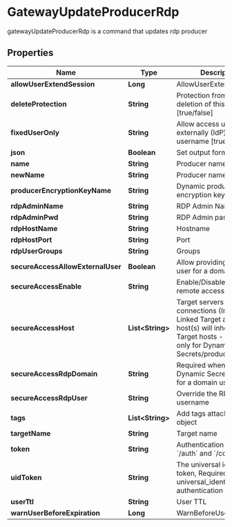 

# GatewayUpdateProducerRdp

gatewayUpdateProducerRdp is a command that updates rdp producer

## Properties

Name | Type | Description | Notes
------------ | ------------- | ------------- | -------------
**allowUserExtendSession** | **Long** | AllowUserExtendSession |  [optional]
**deleteProtection** | **String** | Protection from accidental deletion of this item [true/false] |  [optional]
**fixedUserOnly** | **String** | Allow access using externally (IdP) provided username [true/false] |  [optional]
**json** | **Boolean** | Set output format to JSON |  [optional]
**name** | **String** | Producer name | 
**newName** | **String** | Producer name |  [optional]
**producerEncryptionKeyName** | **String** | Dynamic producer encryption key |  [optional]
**rdpAdminName** | **String** | RDP Admin Name |  [optional]
**rdpAdminPwd** | **String** | RDP Admin password |  [optional]
**rdpHostName** | **String** | Hostname |  [optional]
**rdpHostPort** | **String** | Port |  [optional]
**rdpUserGroups** | **String** | Groups |  [optional]
**secureAccessAllowExternalUser** | **Boolean** | Allow providing external user for a domain users |  [optional]
**secureAccessEnable** | **String** | Enable/Disable secure remote access [true/false] |  [optional]
**secureAccessHost** | **List&lt;String&gt;** | Target servers for connections (In case of Linked Target association, host(s) will inherit Linked Target hosts - Relevant only for Dynamic Secrets/producers) |  [optional]
**secureAccessRdpDomain** | **String** | Required when the Dynamic Secret is used for a domain user |  [optional]
**secureAccessRdpUser** | **String** | Override the RDP Domain username |  [optional]
**tags** | **List&lt;String&gt;** | Add tags attached to this object |  [optional]
**targetName** | **String** | Target name |  [optional]
**token** | **String** | Authentication token (see &#x60;/auth&#x60; and &#x60;/configure&#x60;) |  [optional]
**uidToken** | **String** | The universal identity token, Required only for universal_identity authentication |  [optional]
**userTtl** | **String** | User TTL |  [optional]
**warnUserBeforeExpiration** | **Long** | WarnBeforeUserExpiration |  [optional]



